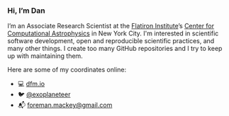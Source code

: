 ### Hi, I’m Dan

I’m an Associate Research Scientist at the [Flatiron Institute](https://www.simonsfoundation.org/flatiron/)’s [Center for Computational Astrophysics](https://www.simonsfoundation.org/flatiron/center-for-computational-astrophysics/) in New York City.
I'm interested in scientific software development, open and reproducible scientific practices, and many other things.
I create too many GitHub repositories and I try to keep up with maintaining them.

Here are some of my coordinates online:

- 💻 [dfm.io](https://dfm.io)
- 🐦 [@exoplaneteer](https://twitter.com/exoplaneteer)
- 📬 [foreman.mackey@gmail.com](mailto:foreman.mackey@gmail.com)
